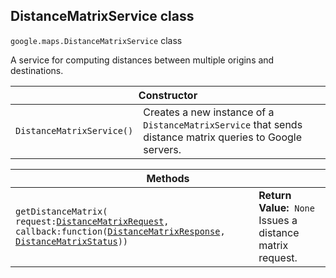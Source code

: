 <h2 id="DistanceMatrixService"> DistanceMatrixService class </h2><p>
<code><span itemprop="path">google.maps</span>.<span itemprop="name">DistanceMatrixService</span></code>
class
</p><p>A service for computing distances between multiple origins and destinations.</p><div class="devsite-table-wrapper"><table class="constructors responsive" summary="class DistanceMatrixService - Constructor">
<thead>
<tr><th colspan="2">Constructor</th>
</tr></thead>
<tbody>
<tr>
<td><code><span>DistanceMatrixService()</span></code></td>
<td>Creates a new instance of a <code><span>DistanceMatrixService</span></code> that sends distance matrix queries to Google servers.</td>
</tr>
</tbody>
</table></div><div class="devsite-table-wrapper"><table class="methods responsive" summary="class DistanceMatrixService - Methods">
<thead>
<tr><th colspan="2">Methods</th>
</tr></thead>
<tbody>
<tr>
<td><code><span>getDistanceMatrix(<wbr>request:</span><a href="https://github.com/amenadiel/google-maps-documentation/blob/master/docs/DistanceMatrixRequest.md"><span>DistanceMatrixRequest</span></a><span>,<wbr> callback:function(<wbr></span><a href="https://github.com/amenadiel/google-maps-documentation/blob/master/docs/DistanceMatrixResponse.md"><span>DistanceMatrixResponse</span></a><span>,<wbr> </span><a href="https://github.com/amenadiel/google-maps-documentation/blob/master/docs/DistanceMatrixStatus.md"><span>DistanceMatrixStatus</span></a><span>))</span></code></td>
<td><div><strong>Return Value:</strong>&nbsp; <code>None</code></div>
<div class="desc">Issues a distance matrix request.</div></td>
</tr>
</tbody>
</table></div>